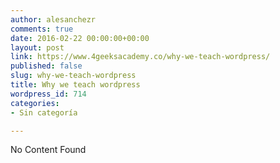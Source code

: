 ```yaml
---
author: alesanchezr
comments: true
date: 2016-02-22 00:00:00+00:00
layout: post
link: https://www.4geeksacademy.co/why-we-teach-wordpress/
published: false
slug: why-we-teach-wordpress
title: Why we teach wordpress
wordpress_id: 714
categories:
- Sin categoría

---
```


No Content Found
